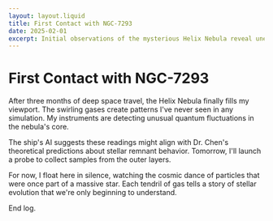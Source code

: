 ```yaml
---
layout: layout.liquid
title: First Contact with NGC-7293
date: 2025-02-01
excerpt: Initial observations of the mysterious Helix Nebula reveal unexpected energy signatures.
---
```


# First Contact with NGC-7293

After three months of deep space travel, the Helix Nebula finally fills my viewport. The swirling gases create patterns I've never seen in any simulation. My instruments are detecting unusual quantum fluctuations in the nebula's core.

The ship's AI suggests these readings might align with Dr. Chen's theoretical predictions about stellar remnant behavior. Tomorrow, I'll launch a probe to collect samples from the outer layers.

For now, I float here in silence, watching the cosmic dance of particles that were once part of a massive star. Each tendril of gas tells a story of stellar evolution that we're only beginning to understand.

End log.